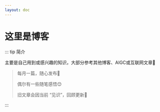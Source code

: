 ```yaml
---
layout: doc
---
```




# 这里是博客

::: tip 简介

主要是自己用到或感兴趣的知识，大部分参考其他博客、AIGC或互联网文章🧐

> 每月一篇，随心发布🎉
>
> 偶尔有一些随笔感悟😊
>
> 旧文章会因当前 “见识”，回顾更新🤔

:::
